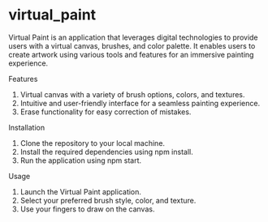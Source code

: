 # virtual_paint
Virtual Paint is an application that leverages digital technologies to provide users with a virtual canvas, brushes, and color palette. It enables users to create artwork using various tools and features for an immersive painting experience.

Features
1. Virtual canvas with a variety of brush options, colors, and textures.
2. Intuitive and user-friendly interface for a seamless painting experience.
3. Erase functionality for easy correction of mistakes.

Installation
1. Clone the repository to your local machine.
2. Install the required dependencies using npm install.
3. Run the application using npm start.

Usage
1. Launch the Virtual Paint application.
2. Select your preferred brush style, color, and texture.
3. Use your fingers to draw on the canvas.
